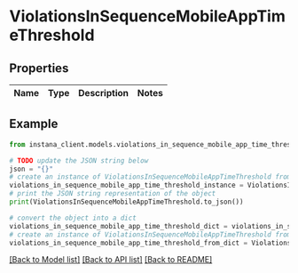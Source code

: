 # ViolationsInSequenceMobileAppTimeThreshold


## Properties

Name | Type | Description | Notes
------------ | ------------- | ------------- | -------------

## Example

```python
from instana_client.models.violations_in_sequence_mobile_app_time_threshold import ViolationsInSequenceMobileAppTimeThreshold

# TODO update the JSON string below
json = "{}"
# create an instance of ViolationsInSequenceMobileAppTimeThreshold from a JSON string
violations_in_sequence_mobile_app_time_threshold_instance = ViolationsInSequenceMobileAppTimeThreshold.from_json(json)
# print the JSON string representation of the object
print(ViolationsInSequenceMobileAppTimeThreshold.to_json())

# convert the object into a dict
violations_in_sequence_mobile_app_time_threshold_dict = violations_in_sequence_mobile_app_time_threshold_instance.to_dict()
# create an instance of ViolationsInSequenceMobileAppTimeThreshold from a dict
violations_in_sequence_mobile_app_time_threshold_from_dict = ViolationsInSequenceMobileAppTimeThreshold.from_dict(violations_in_sequence_mobile_app_time_threshold_dict)
```
[[Back to Model list]](../README.md#documentation-for-models) [[Back to API list]](../README.md#documentation-for-api-endpoints) [[Back to README]](../README.md)


